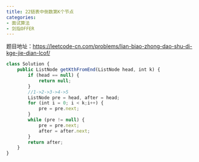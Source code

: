 ```yaml
---
title: 22链表中倒数第K个节点
categories: 
- 面试算法
- 剑指OFFER
---
```


题目地址：https://leetcode-cn.com/problems/lian-biao-zhong-dao-shu-di-kge-jie-dian-lcof/

```javascript
class Solution {
    public ListNode getKthFromEnd(ListNode head, int k) {
        if (head == null) {
            return null;
        }
        //1->2->3->4->5
        ListNode pre = head, after = head;
        for (int i = 0; i < k;i++) {
            pre = pre.next;
        }
        while (pre != null) {
            pre = pre.next;
            after = after.next;
        }
        return after;
    }
}
```

